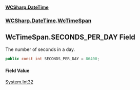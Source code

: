 #### [WCSharp\.DateTime](README.md 'README')
### [WCSharp\.DateTime](WCSharp.DateTime.md 'WCSharp\.DateTime').[WcTimeSpan](WCSharp.DateTime.WcTimeSpan.md 'WCSharp\.DateTime\.WcTimeSpan')

## WcTimeSpan\.SECONDS\_PER\_DAY Field

The number of seconds in a day\.

```csharp
public const int SECONDS_PER_DAY = 86400;
```

#### Field Value
[System\.Int32](https://learn.microsoft.com/en-us/dotnet/api/system.int32 'System\.Int32')